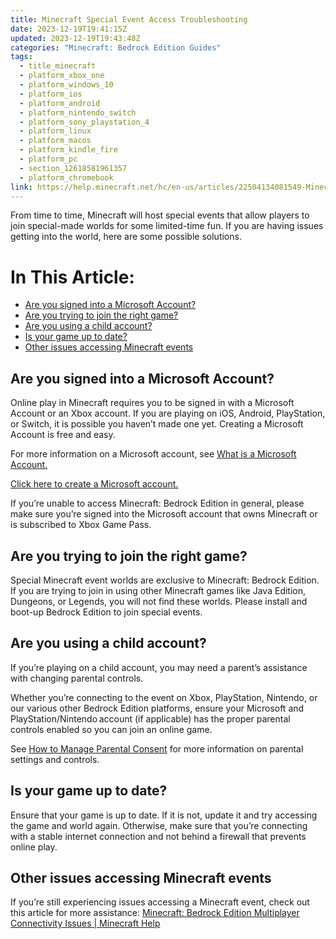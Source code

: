 ```yaml
---
title: Minecraft Special Event Access Troubleshooting
date: 2023-12-19T19:41:15Z
updated: 2023-12-19T19:43:48Z
categories: "Minecraft: Bedrock Edition Guides"
tags:
  - title_minecraft
  - platform_xbox_one
  - platform_windows_10
  - platform_ios
  - platform_android
  - platform_nintendo_switch
  - platform_sony_playstation_4
  - platform_linux
  - platform_macos
  - platform_kindle_fire
  - platform_pc
  - section_12618581961357
  - platform_chromebook
link: https://help.minecraft.net/hc/en-us/articles/22504134081549-Minecraft-Special-Event-Access-Troubleshooting
---
```


From time to time, Minecraft will host special events that allow players to join special-made worlds for some limited-time fun. If you are having issues getting into the world, here are some possible solutions.

# In This Article:

- [Are you signed into a Microsoft Account?](#are-you-signed-into-a-microsoft-account)
- [Are you trying to join the right game?](#are-you-trying-to-join-the-right-game)
- [Are you using a child account?](#are-you-using-a-child-account)
- [Is your game up to date?](#is-your-game-up-to-date)
- [Other issues accessing Minecraft events](#other-issues-accessing-minecraft-events)

## Are you signed into a Microsoft Account? 

Online play in Minecraft requires you to be signed in with a Microsoft Account or an Xbox account. If you are playing on iOS, Android, PlayStation, or Switch, it is possible you haven’t made one yet. Creating a Microsoft Account is free and easy. 

For more information on a Microsoft account, see [What is a Microsoft Account.](https://support.microsoft.com/en-us/account-billing/what-is-a-microsoft-account-4a7c48e9-ff5a-e9c6-5a5c-1a57d66c3bfa)

[Click here to create a Microsoft account.](https://signup.live.com/signup?sru=https%3a%2f%2flogin.live.com%2foauth20_authorize.srf%3flc%3d1033%26client_id%3d81feaced-5ddd-41e7-8bef-3e20a2689bb7%26mkt%3dEN-US%26opid%3d08AE5209E07CC9F5%26opidt%3d1701815828%26uaid%3da96c2bda58614ff08a0644ea9e2f0cb7%26contextid%3dEF2CBF0D3035ABB7%26opignore%3d1&mkt=EN-US&uiflavor=web&lw=1&fl=easi2&client_id=81feaced-5ddd-41e7-8bef-3e20a2689bb7&uaid=a96c2bda58614ff08a0644ea9e2f0cb7&suc=81feaced-5ddd-41e7-8bef-3e20a2689bb7&lic=1)

If you’re unable to access Minecraft: Bedrock Edition in general, please make sure you’re signed into the Microsoft account that owns Minecraft or is subscribed to Xbox Game Pass.

## Are you trying to join the right game?

Special Minecraft event worlds are exclusive to Minecraft: Bedrock Edition. If you are trying to join in using other Minecraft games like Java Edition, Dungeons, or Legends, you will not find these worlds. Please install and boot-up Bedrock Edition to join special events.

## Are you using a child account? 

If you’re playing on a child account, you may need a parent’s assistance with changing parental controls.  

Whether you’re connecting to the event on Xbox, PlayStation, Nintendo, or our various other Bedrock Edition platforms, ensure your Microsoft and PlayStation/Nintendo account (if applicable) has the proper parental controls enabled so you can join an online game. 

See [How to Manage Parental Consent](../Minecraft-Bedrock-Edition/How-to-Manage-Parental-Consent-Family-Settings-and-Realms-Multiplayer-Access-for-a-Child-Account.md) for more information on parental settings and controls. 

## Is your game up to date? 

Ensure that your game is up to date. If it is not, update it and try accessing the game and world again. Otherwise, make sure that you’re connecting with a stable internet connection and not behind a firewall that prevents online play. 

## Other issues accessing Minecraft events

If you’re still experiencing issues accessing a Minecraft event, check out this article for more assistance: [Minecraft: Bedrock Edition Multiplayer Connectivity Issues \| Minecraft Help](../Minecraft-Bedrock-Edition-Technical/Minecraft-Bedrock-Edition-Multiplayer-Connectivity-Issues.md)
